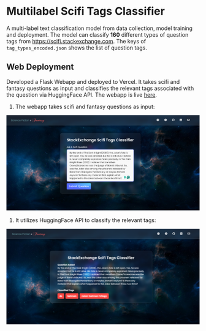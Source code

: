 # Multilabel Scifi Tags Classifier
A multi-label text classification model from data collection, model training and deployment. The model can classify **160** different types of question tags from https://scifi.stackexchange.com. The keys of `tag_types_encoded.json` shows the list of question tags.

## Web Deployment

Developed a Flask Webapp and deployed to Vercel. It takes scifi and fantasy questions as input and classifies the relevant tags associated with the question via HuggingFace API. The webapp is live [here](https://multilabel-scifi-tags-classifier.vercel.app/).

1. The webapp takes scifi and fantasy questions as input:

![Flask App Scifi Tags Classifier](deployment/web_deployed_model0.png)

1. It utilizes HuggingFace API to classify the relevant tags:

![Flask App Scifi Tags Classifier](deployment/web_deployed_model1.png)